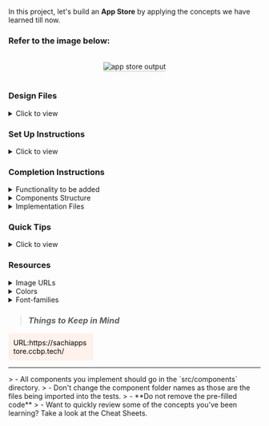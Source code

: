 In this project, let's build an **App Store** by applying the concepts we have learned till now.

### Refer to the image below:

<br/>
<div style="text-align: center;">
    <img src="https://assets.ccbp.in/frontend/content/react-js/app-store-output.gif" alt="app store output" style="max-width:90%;box-shadow:0 2.8px 2.2px rgba(0, 0, 0, 0.12)">
</div>
<br/>

### Design Files

<details>
<summary>Click to view</summary>

- [Extra Small (Size < 576px) and Small (Size >= 576px)](https://assets.ccbp.in/frontend/content/react-js/app-store-sm-output-v2.png)
- [Medium (Size >= 768px), Large (Size >= 992px) and Extra Large (Size >= 1200px)](https://assets.ccbp.in/frontend/content/react-js/app-store-lg-output-v2.png)

</details>

### Set Up Instructions

<details>
<summary>Click to view</summary>

- Download dependencies by running `npm install`
- Start up the app using `npm start`
</details>

### Completion Instructions

<details>
<summary>Functionality to be added</summary>
<br/>

The app must have the following functionalities

- Initially, the **Social** tab should be active and the apps with **Social** as their category should be displayed
- When a value is provided in the search input
  - The apps in the active category, that include search input value in their name should be displayed
  - When another tab is clicked, the apps in the corresponding category, that include search input value in their name should be displayed
  - The search should be case insensitive
- When the search input is empty,
  - All the apps in the active category should be displayed
  - When another tab is clicked, the apps in the corresponding category should be displayed
- The `AppStore` component is provided with `tabsList`. It consists of a list of tabItem objects with the following properties in each tabItem object

  |     Key     | Data Type |
  | :---------: | :-------: |
  |    tabId    |  String   |
  | displayText |  String   |

- The `AppStore` component is provided with `appsList`. It consists of a list of app objects with the following properties in each app object

  |   Key    | Data Type |
  | :------: | :-------: |
  |  appId   |  Number   |
  | appName  |  String   |
  | imageUrl |  String   |
  | category |  String   |

</details>

<details>
<summary>Components Structure</summary>

<br/>
<div style="text-align: center;">
    <img src="https://assets.ccbp.in/frontend/content/react-js/app-store-component-structure-breakdown.png" alt="app store component structure breakdown" style="max-width:100%;box-shadow:0 2.8px 2.2px rgba(0, 0, 0, 0.12)">
</div>
<br/>

</details>

<details>
<summary>Implementation Files</summary>
<br/>

Use these files to complete the implementation:

- `src/components/AppStore/index.js`
- `src/components/AppStore/index.css`
- `src/components/TabItem/index.js`
- `src/components/TabItem/index.css`
- `src/components/AppItem/index.js`
- `src/components/AppItem/index.css`

</details>

### Quick Tips

<details>
<summary>Click to view</summary>
<br>

- You can use the `cursor` CSS property to specify the mouse cursor to be displayed when pointing over an element

  ```
    cursor: pointer;
  ```

  <br/>
   <img src="https://assets.ccbp.in/frontend/content/react-js/cursor-pointer-img.png" alt="cursor pointer" style="width:100px" />

- You can use the below `outline` CSS property for buttons and input elements to remove the highlighting when the elements are clicked

  ```
    outline: none;
  ```

</details>

### Resources

<details>
<summary>Image URLs</summary>

- [https://assets.ccbp.in/frontend/react-js/app-store/app-store-search-img.png](https://assets.ccbp.in/frontend/react-js/app-store/app-store-search-img.png) alt should be **search icon**

</details>

<details>
<summary>Colors</summary>
   
<br/>
 

<div style="background-color: #fff1eb; width: 150px; padding: 10px; color: black">Hex: #fff1eb</div>
<div style="background-color: #ace0f9; width: 150px; padding: 10px; color: black">Hex: #ace0f9</div>
<div style="background-color: #1e293b; width: 150px; padding: 10px; color: white">Hex: #1e293b</div>
<div style="background-color: #7b8794; width: 150px; padding: 10px; color: white">Hex: #7b8794</div>
<div style="background-color: #dfe2e5; width: 150px; padding: 10px; color: black">Hex: #dfe2e5</div>
<div style="background-color: #2563eb; width: 150px; padding: 10px; color: white">Hex: #2563eb</div>
<div style="background-color: #ffffff; width: 150px; padding: 10px; color: black">Hex: #ffffff</div>

</details>

<details>
<summary>Font-families</summary>

- Bree Serif

</details>

> ### _Things to Keep in Mind_
<div style="background-color: #fff1eb; width: 150px; padding: 10px; color: black">URL:https://sachiappstore.ccbp.tech/</div>
    <hr/>
> - All components you implement should go in the `src/components` directory.
> - Don't change the component folder names as those are the files being imported into the tests.
> - **Do not remove the pre-filled code**
> - Want to quickly review some of the concepts you’ve been learning? Take a look at the Cheat Sheets.
